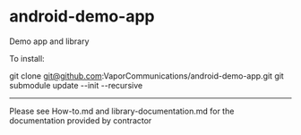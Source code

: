 # android-demo-app
Demo app and library

To install:

git clone git@github.com:VaporCommunications/android-demo-app.git
git submodule update --init --recursive


***

Please see How-to.md and library-documentation.md for the documentation provided by contractor
